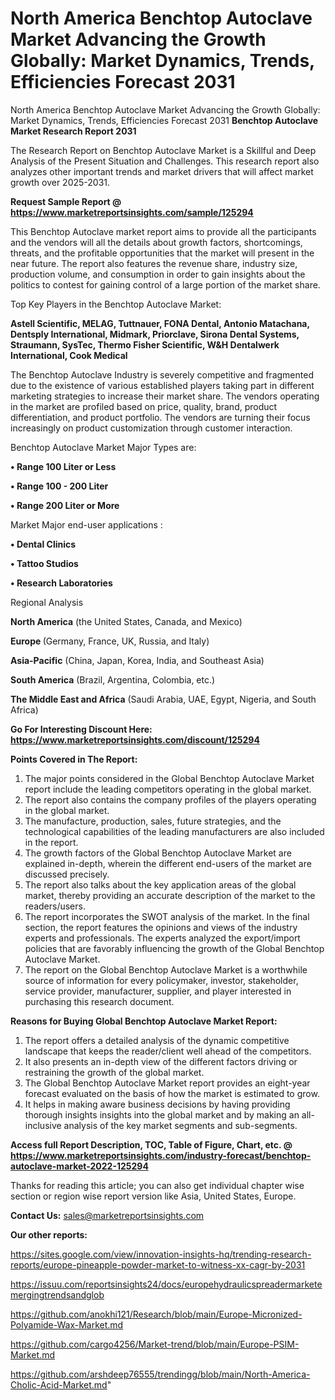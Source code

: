 # North America Benchtop Autoclave Market Advancing the Growth Globally: Market Dynamics, Trends, Efficiencies Forecast 2031
North America Benchtop Autoclave Market Advancing the Growth Globally: Market Dynamics, Trends, Efficiencies Forecast 2031
<strong>Benchtop Autoclave Market Research Report 2031</strong>

The Research Report on Benchtop Autoclave Market is a Skillful and Deep Analysis of the Present Situation and Challenges. This research report also analyzes other important trends and market drivers that will affect market growth over 2025-2031.

<strong>Request Sample Report @ <a href=https://www.marketreportsinsights.com/sample/125294>https://www.marketreportsinsights.com/sample/125294</a></strong>

This Benchtop Autoclave market report aims to provide all the participants and the vendors will all the details about growth factors, shortcomings, threats, and the profitable opportunities that the market will present in the near future. The report also features the revenue share, industry size, production volume, and consumption in order to gain insights about the politics to contest for gaining control of a large portion of the market share.

Top Key Players in the Benchtop Autoclave Market:

<strong>Astell Scientific, MELAG, Tuttnauer, FONA Dental, Antonio Matachana, Dentsply International, Midmark, Priorclave, Sirona Dental Systems, Straumann, SysTec, Thermo Fisher Scientific, W&H Dentalwerk International, Cook Medical</strong>

The Benchtop Autoclave Industry is severely competitive and fragmented due to the existence of various established players taking part in different marketing strategies to increase their market share. The vendors operating in the market are profiled based on price, quality, brand, product differentiation, and product portfolio. The vendors are turning their focus increasingly on product customization through customer interaction.

Benchtop Autoclave Market Major Types are:

<strong>• Range 100 Liter or Less

• Range 100 - 200 Liter

• Range 200 Liter or More</strong>

Market Major end-user applications :

<strong>• Dental Clinics

• Tattoo Studios

• Research Laboratories</strong>

Regional Analysis

</u><strong><b>North America</b></strong> (the United States, Canada, and Mexico)

<strong><b>Europe </b></strong>(Germany, France, UK, Russia, and Italy)

<strong><b>Asia-Pacific</b></strong> (China, Japan, Korea, India, and Southeast Asia)

<strong><b>South America</b></strong> (Brazil, Argentina, Colombia, etc.)

<strong><b>The Middle East and Africa</b></strong> (Saudi Arabia, UAE, Egypt, Nigeria, and South Africa)

<strong>Go For Interesting Discount Here: <a href=https://www.marketreportsinsights.com/discount/125294>https://www.marketreportsinsights.com/discount/125294</a></strong>

<strong>Points Covered in The Report:</strong>
<ol>
  <li>The major points considered in the Global Benchtop Autoclave Market report include the leading competitors operating in the global market.</li>
  <li>The report also contains the company profiles of the players operating in the global market.</li>
  <li>The manufacture, production, sales, future strategies, and the technological capabilities of the leading manufacturers are also included in the report.</li>
  <li>The growth factors of the Global Benchtop Autoclave Market are explained in-depth, wherein the different end-users of the market are discussed precisely.</li>
  <li>The report also talks about the key application areas of the global market, thereby providing an accurate description of the market to the readers/users.</li>
  <li>The report incorporates the SWOT analysis of the market. In the final section, the report features the opinions and views of the industry experts and professionals. The experts analyzed the export/import policies that are favorably influencing the growth of the Global Benchtop Autoclave Market.</li>
  <li>The report on the Global Benchtop Autoclave Market is a worthwhile source of information for every policymaker, investor, stakeholder, service provider, manufacturer, supplier, and player interested in purchasing this research document.</li>
</ol>
<strong>Reasons for Buying Global Benchtop Autoclave Market Report:</strong>

<ol>
  <li>The report offers a detailed analysis of the dynamic competitive landscape that keeps the reader/client well ahead of the competitors.</li>
  <li>It also presents an in-depth view of the different factors driving or restraining the growth of the global market.</li>
  <li>The Global Benchtop Autoclave Market report provides an eight-year forecast evaluated on the basis of how the market is estimated to grow.</li>
  <li>It helps in making aware business decisions by having providing thorough insights insights into the global market and by making an all-inclusive analysis of the key market segments and sub-segments.</li>
</ol>
<strong>Access full Report Description, TOC, Table of Figure, Chart, etc. @ <a href=https://www.marketreportsinsights.com/industry-forecast/benchtop-autoclave-market-2022-125294>https://www.marketreportsinsights.com/industry-forecast/benchtop-autoclave-market-2022-125294</a></strong>


Thanks for reading this article; you can also get individual chapter wise section or region wise report version like Asia, United States, Europe.

<strong>Contact Us:</strong>
sales@marketreportsinsights.com

<strong>Our other reports:</strong>

<a href=https://sites.google.com/view/innovation-insights-hq/trending-research-reports/europe-pineapple-powder-market-to-witness-xx-cagr-by-2031>https://sites.google.com/view/innovation-insights-hq/trending-research-reports/europe-pineapple-powder-market-to-witness-xx-cagr-by-2031</a>

<a href=https://issuu.com/reportsinsights24/docs/europehydraulicspreadermarketemergingtrendsandglob>https://issuu.com/reportsinsights24/docs/europehydraulicspreadermarketemergingtrendsandglob</a>

<a href=https://github.com/anokhi121/Research/blob/main/Europe-Micronized-Polyamide-Wax-Market.md>https://github.com/anokhi121/Research/blob/main/Europe-Micronized-Polyamide-Wax-Market.md</a>

<a href=https://github.com/cargo4256/Market-trend/blob/main/Europe-PSIM-Market.md>https://github.com/cargo4256/Market-trend/blob/main/Europe-PSIM-Market.md</a>

<a href=https://github.com/arshdeep76555/trendingg/blob/main/North-America-Cholic-Acid-Market.md>https://github.com/arshdeep76555/trendingg/blob/main/North-America-Cholic-Acid-Market.md</a>"
